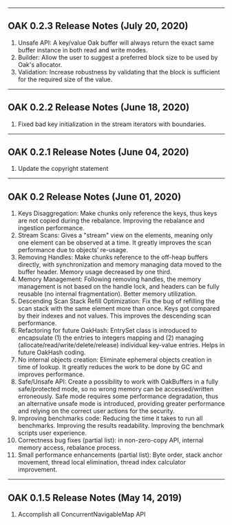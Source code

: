 <hr>

## OAK 0.2.3 Release Notes (July 20, 2020)

 01. Unsafe API: A key/value Oak buffer will always return the exact same buffer instance in both read and write modes.
 02. Builder: Allow the user to suggest a preferred block size to be used by Oak's allocator.
 03. Validation: Increase robustness by validating that the block is sufficient for the required size of the value.
 
<hr>

## OAK 0.2.2 Release Notes (June 18, 2020)

 01. Fixed bad key initialization in the stream iterators with boundaries.

<hr>

## OAK 0.2.1 Release Notes (June 04, 2020)

 01. Update the copyright statement

<hr>

## OAK 0.2 Release Notes (June 01, 2020)

 01. Keys Disaggregation: Make chunks only reference the keys, thus keys are not copied during the rebalance. Improving the rebalance and ingestion performance. 
 02. Stream Scans: Gives a "stream" view on the elements, meaning only one element can be observed at a time. It greatly improves the scan performance due to objects’ re-usage.
 03. Removing Handles: Make chunks reference to the off-heap buffers directly, with synchronization and memory managing data moved to the buffer header. Memory usage decreased by one third.
 04. Memory Management: Following removing handles, the memory management is not based on the handle lock, and headers can be fully reusable (no internal fragmentation). Better memory utilization.
 05. Descending Scan Stack Refill Optimization: Fix the bug of refilling the scan stack with the same element more than once. Keys got compared by their indexes and not values. This improves the descending scan performance.
 06. Refactoring for future OakHash: EntrySet class is introduced to encapsulate (1) the entries to integers mapping and (2) managing (allocate/read/write/delete/release) individual key-value entries. Helps in future OakHash coding.
 07. No internal objects creation: Eliminate ephemeral objects creation in time of lookup. It greatly reduces the work to be done by GC and improves performance.
 08. Safe/Unsafe API: Create a possibility to work with OakBuffers in a fully safe/protected mode, so no wrong memory can be accessed/written erroneously. Safe mode requires some performance degradation, thus an alternative unsafe mode is introduced, providing greater performance and relying on the correct user actions for the security.
 09. Improving benchmarks code: Reducing the time it takes to run all benchmarks. Improving the results readability. Improving the benchmark scripts user experience.
 10. Correctness bug fixes (partial list): in non-zero-copy API, internal memory access, rebalance process.
 11. Small performance enhancements (partial list): Byte order, stack anchor movement, thread local elimination, thread index calculator improvement.

<hr>

## OAK 0.1.5 Release Notes (May 14, 2019)

 01. Accomplish all ConcurrentNavigableMap API

